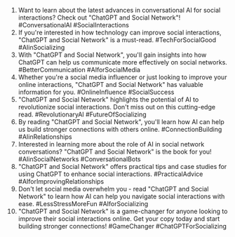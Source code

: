 1. Want to learn about the latest advances in conversational AI for social interactions? Check out "ChatGPT and Social Network"! #ConversationalAI #SocialInteractions
2. If you're interested in how technology can improve social interactions, "ChatGPT and Social Network" is a must-read. #TechForSocialGood #AIinSocializing
3. With "ChatGPT and Social Network", you'll gain insights into how ChatGPT can help us communicate more effectively on social networks. #BetterCommunication #AIforSocialMedia
4. Whether you're a social media influencer or just looking to improve your online interactions, "ChatGPT and Social Network" has valuable information for you. #OnlineInfluence #SocialSuccess
5. "ChatGPT and Social Network" highlights the potential of AI to revolutionize social interactions. Don't miss out on this cutting-edge read. #RevolutionaryAI #FutureOfSocializing
6. By reading "ChatGPT and Social Network", you'll learn how AI can help us build stronger connections with others online. #ConnectionBuilding #AIinRelationships
7. Interested in learning more about the role of AI in social network conversations? "ChatGPT and Social Network" is the book for you! #AIinSocialNetworks #ConversationalBots
8. "ChatGPT and Social Network" offers practical tips and case studies for using ChatGPT to enhance social interactions. #PracticalAdvice #AIforImprovingRelationships
9. Don't let social media overwhelm you - read "ChatGPT and Social Network" to learn how AI can help you navigate social interactions with ease. #LessStressMoreFun #AIforSocializing
10. "ChatGPT and Social Network" is a game-changer for anyone looking to improve their social interactions online. Get your copy today and start building stronger connections! #GameChanger #ChatGPTForSocializing
